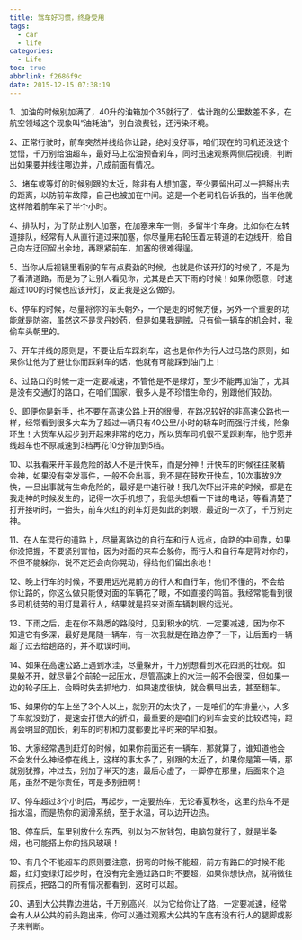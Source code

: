 ```yaml
---
title: 驾车好习惯，终身受用
tags:
  - car
  - life
categories:
  - Life
toc: true
abbrlink: f2686f9c
date: 2015-12-15 07:38:19
---
```




1、加油的时候别加满了，40升的油箱加个35就行了，估计跑的公里数差不多，在航空领域这个现象叫“油耗油”，别白浪费钱，还污染环境。

2、正常行驶时，前车突然并线给你让路，绝对没好事，咱们现在的司机还没这个觉悟，千万别给油超车，最好马上松油预备刹车，同时迅速观察两侧后视镜，判断出如果要并线往哪边并，八成前面有情况。

3、堵车或等灯的时候别跟的太近，除非有人想加塞，至少要留出可以一把掰出去的距离，以防前车故障，自己也被加在中间。这是一个老司机告诉我的，当年他就这样陪着前车呆了半个小时。

4、排队时，为了防止别人加塞，在加塞来车一侧，多留半个车身。比如你在左转道排队，经常有人从直行道过来加塞，你尽量用右轮压着左转道的右边线开，给自己向左迂回留出余地，再跟紧前车，加塞的很难得逞。

5、当你从后视镜里看别的车有点费劲的时候，也就是你该开灯的时候了，不是为了看清道路，而是为了让别人看见你，尤其是白天下雨的时候！如果你愿意，时速超过100的时候也应该开灯，反正我是这么做的。

6、停车的时候，尽量将你的车头朝外，一个是走的时候方便，另外一个重要的功能就是防盗，虽然这不是灵丹妙药，但是如果我是贼，只有偷一辆车的机会时，我偷车头朝里的。

7、开车并线的原则是，不要让后车踩刹车，这也是你作为行人过马路的原则，如果你让他为了避让你而踩刹车的话，他就有可能踩到油门上！

8、过路口的时候一定一定要减速，不管他是不是绿灯，至少不能再加油了，尤其是没有交通灯的路口，在咱们国家，很多人是不珍惜生命的，别跟他们较劲。

9、即便你是新手，也不要在高速公路上开的很慢，在路况较好的非高速公路也一样，经常看到很多大车为了超过一辆只有40公里/小时的轿车时而强行并线，险象环生！大货车从起步到开起来非常的吃力，所以货车司机很不爱踩刹车，他宁愿并线超车也不原减速到3档再花10分钟加到5档。

10、以我看来开车最危险的敌人不是开快车，而是分神！开快车的时候往往聚精会神，如果没有突发事件，一般不会出事，我不是在鼓吹开快车，10次事故9次快，一旦出事就有生命危险的，最好是中速行驶！我几次吓出汗来的时候，都是在我走神的时候发生的，记得一次手机想了，我低头想看一下谁的电话，等看清楚了打开接听时，一抬头，前车火红的刹车灯是如此的刺眼，最近的一次了，千万别走神。

11、在人车混行的道路上，尽量离路边的自行车和行人远点，向路的中间靠，如果你没把握，不要紧别害怕，因为对面的来车会躲你，而行人和自行车是背对你的，不但不能躲你，说不定还会向你晃动，得给他们留出余地！

12、晚上行车的时候，不要用远光晃前方的行人和自行车，他们不懂的，不会给你让路的，你这么做只能使对面的车辆花了眼，不如直接的鸣笛。我经常能看到很多司机徒劳的用灯晃着行人，结果就是招来对面车辆刺眼的远光。

13、下雨之后，走在你不熟悉的路段时，见到积水的坑，一定要减速，因为你不知道它有多深，最好是尾随一辆车，有一次我就是在路边停了一下，让后面的一辆超了过去给趟路的，并不耽误时间。

14、如果在高速公路上遇到水洼，尽量躲开，千万别想看到水花四溅的壮观。如果躲不开，就尽量2个前轮一起压水，尽管高速上的水洼一般不会很深，但如果一边的轮子压上，会瞬时失去抓地力，如果速度很快，就会横甩出去，甚至翻车。

15、如果你的车上坐了3个人以上，就别开的太快了，一是咱们的车排量小，人多了车就没劲了，提速会打很大的折扣，最重要的是咱们的刹车会变的比较迟钝，距离会明显的加长，刹车的时机和力度都要比平时来的早和狠。

16、大家经常遇到赶灯的时候，如果你前面还有一辆车，那就算了，谁知道他会不会发什么神经停在线上，这样的事太多了，别跟的太近了，如果你是第一辆，那就别犹豫，冲过去，别加了半天的速，最后心虚了，一脚停在那里，后面来个追尾，虽然不是你责任，可是多别扭啊！

17、停车超过3个小时后，再起步，一定要热车，无论春夏秋冬，这里的热车不是指水温，而是热你的润滑系统，至于水温，可以边开边热。

18、停车后，车里别放什么东西，别以为不放钱包，电脑包就行了，就是半条烟，也可能搭上你的挡风玻璃！

19、有几个不能超车的原则要注意，拐弯的时候不能超，前方有路口的时候不能超，红灯变绿灯起步时，在没有完全通过路口时不要超，如果你想快点，就稍微往前探点，把路口的所有情况都看到，这时可以超。

20、遇到大公共靠边进站，千万别高兴，以为它给你让了路，一定要减速，经常会有人从公共的前头跑出来，你可以通过观察大公共的车底有没有行人的腿脚或影子来判断。 
